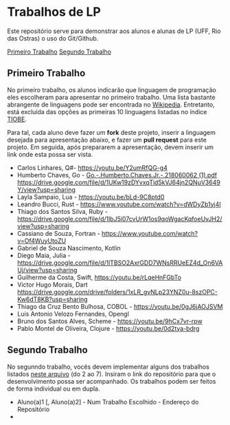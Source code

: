 # Trabalhos de LP
Este repositório serve para demonstrar aos alunos e alunas de LP (UFF, Rio das Ostras) o uso do Git/Github. 

[Primeiro Trabalho](#primeiro-trabalho)
[Segundo Trabalho](#segundo-trabalho)

## Primeiro Trabalho

No primeiro trabalho, os alunos indicarão que linguagem de programação eles escolheram para apresentar no primeiro trabalho. Uma lista bastante abrangente de linguagens pode ser encontrada no [Wikipedia](https://en.wikipedia.org/wiki/List_of_programming_languages). Entretanto, está excluída das opções as primeiras 10 linguagens listadas no índice [TIOBE](https://www.tiobe.com/tiobe-index/).

Para tal, cada aluno deve fazer um **fork** deste projeto, inserir a linguagem desejada para apresentação abaixo, e fazer um **pull request** para este projeto. Em seguida, após prepararem a apresentação, devem inserir um link onde esta possa ser vista.

* Carlos Linhares, Q#- https://youtu.be/Y2umRfQG-g4
* Humberto Chaves, Go - [Go.-.Humberto.Chaves.Jr.-.218060062 (1).pdf](https://github.com/carlosbazilio/primeiro_trabalho_lp/files/5284521/Go.-.Humberto.Chaves.Jr.-.218060062.1.pdf)
   https://drive.google.com/file/d/1UKw19zDYvxqTid5kVJ64jn2QNuV3649Y/view?usp=sharing
* Layla Sampaio, Lua - https://youtu.be/bLd-9C8ptd0
* Leandro Bucci, Rust - https://www.youtube.com/watch?v=dWDyZb1yj4I
* Thiago dos Santos Silva, Ruby - https://drive.google.com/file/d/1lbJ5i07cvUrW1os9qoWgacKqfoeUvJH2/view?usp=sharing
* Cassiano de Souza, Fortran - https://www.youtube.com/watch?v=Of4WuyUtoZU
* Gabriel de Souza Nascimento, Kotlin
* Diego Maia, Julia - https://drive.google.com/file/d/1lTBSO2AxrGDD7WNsRRUeEZ4d_On6VAUj/view?usp=sharing
* Guilherme da Costa, Swift, https://youtu.be/rLqeHnFGbTo
* Victor Hugo Morais, Dart https://drive.google.com/drive/folders/1xLR_gvNLp23YNZ0u-8szOPC-Kw6dT8KB?usp=sharing
* Thiago da Cruz Bento Bulhosa, COBOL - https://youtu.be/0gJ6jAOJSVM
* Luis Antonio Velozo Fernandes, Opengl
* Bruno dos Santos Alves, Scheme - https://youtu.be/9hCx7vr-rpw
* Pablo Montel de Oliveira, Clojure - https://youtu.be/0d2tya-bdrg

## Segundo Trabalho

No segunndo trabalho, vocês devem implementar alguns dos trabalhos listados [neste arquivo](http://www2.ic.uff.br/~bazilio/cursos/lp/material/Trabalhos.pdf) (do 2 ao 7). Insiram o link do repositório para que o desenvolvimento possa ser acompanhado. Os trabalhos podem ser feitos de forma individual ou em dupla.

* Aluno(a)1 [, Aluno(a)2] - Num Trabalho Escolhido - Endereço do Repositório
* 